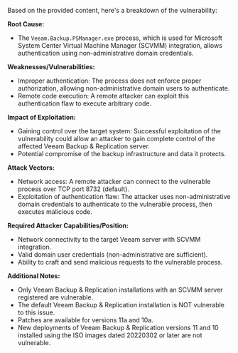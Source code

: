 Based on the provided content, here's a breakdown of the vulnerability:

**Root Cause:**
- The `Veeam.Backup.PSManager.exe` process, which is used for Microsoft System Center Virtual Machine Manager (SCVMM) integration, allows authentication using non-administrative domain credentials.

**Weaknesses/Vulnerabilities:**
- Improper authentication: The process does not enforce proper authorization, allowing non-administrative domain users to authenticate.
- Remote code execution: A remote attacker can exploit this authentication flaw to execute arbitrary code.

**Impact of Exploitation:**
- Gaining control over the target system: Successful exploitation of the vulnerability could allow an attacker to gain complete control of the affected Veeam Backup & Replication server.
- Potential compromise of the backup infrastructure and data it protects.

**Attack Vectors:**
- Network access: A remote attacker can connect to the vulnerable process over TCP port 8732 (default).
- Exploitation of authentication flaw: The attacker uses non-administrative domain credentials to authenticate to the vulnerable process, then executes malicious code.

**Required Attacker Capabilities/Position:**
- Network connectivity to the target Veeam server with SCVMM integration.
- Valid domain user credentials (non-administrative are sufficient).
- Ability to craft and send malicious requests to the vulnerable process.

**Additional Notes:**
- Only Veeam Backup & Replication installations with an SCVMM server registered are vulnerable.
- The default Veeam Backup & Replication installation is NOT vulnerable to this issue.
- Patches are available for versions 11a and 10a.
- New deployments of Veeam Backup & Replication versions 11 and 10 installed using the ISO images dated 20220302 or later are not vulnerable.